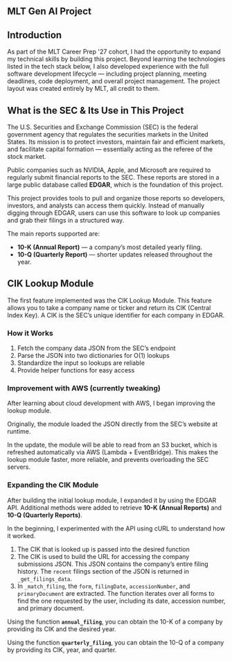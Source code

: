 ## MLT Gen AI Project

## Introduction
As part of the MLT Career Prep '27 cohort, I had the opportunity to expand my technical skills by building this project. Beyond learning the technologies listed in the tech stack below, I also developed experience with the full software development lifecycle — including project planning, meeting deadlines, code deployment, and overall project management. The project layout was created entirely by MLT, all credit to them.


## What is the SEC & Its Use in This Project

The U.S. Securities and Exchange Commission (SEC) is the federal government agency that regulates the securities markets in the United States. Its mission is to protect investors, maintain fair and efficient markets, and facilitate capital formation — essentially acting as the referee of the stock market.

Public companies such as NVIDIA, Apple, and Microsoft are required to regularly submit financial reports to the SEC. These reports are stored in a large public database called **EDGAR**, which is the foundation of this project.

This project provides tools to pull and organize those reports so developers, investors, and analysts can access them quickly. Instead of manually digging through EDGAR, users can use this software to look up companies and grab their filings in a structured way.

The main reports supported are:
- **10-K (Annual Report)** — a company’s most detailed yearly filing.  
- **10-Q (Quarterly Report)** — shorter updates released throughout the year.  

## CIK Lookup Module

The first feature implemented was the CIK Lookup Module. This feature allows you to take a company name or ticker and return its CIK (Central Index Key). A CIK is the SEC’s unique identifier for each company in EDGAR.

### How it Works

1. Fetch the company data JSON from the SEC’s endpoint  
2. Parse the JSON into two dictionaries for O(1) lookups  
3. Standardize the input so lookups are reliable  
4. Provide helper functions for easy access  

### Improvement with AWS (currently tweaking)

After learning about cloud development with AWS, I began improving the lookup module.  

Originally, the module loaded the JSON directly from the SEC’s website at runtime.  

In the update, the module will be able to read from an S3 bucket, which is refreshed automatically via AWS (Lambda + EventBridge). This makes the lookup module faster, more reliable, and prevents overloading the SEC servers.

### Expanding the CIK Module

After building the initial lookup module, I expanded it by using the EDGAR API. Additional methods were added to retrieve **10-K (Annual Reports)** and **10-Q (Quarterly Reports)**.  

In the beginning, I experimented with the API using cURL to understand how it worked.  

1. The CIK that is looked up is passed into the desired function  
2. The CIK is used to build the URL for accessing the company submissions JSON. This JSON contains the company’s entire filing history. The `recent` filings section of the JSON is returned in `_get_filings_data`.  
3. In `_match_filing`, the `form`, `filingDate`, `accessionNumber`, and `primaryDocument` are extracted. The function iterates over all forms to find the one requested by the user, including its date, accession number, and primary document.  

Using the function **`annual_filing`**, you can obtain the 10-K of a company by providing its CIK and the desired year.  

Using the function **`quarterly_filing`**, you can obtain the 10-Q of a company by providing its CIK, year, and quarter.
